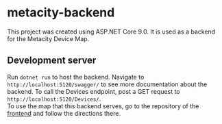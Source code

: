 # metacity-backend

This project was created using ASP.NET Core 9.0. It is used as a backend for the Metacity Device Map.

## Development server

Run `dotnet run` to host the backend. Navigate to `http://localhost:5120/swagger/` to see more documentation about the backend. To call the Devices endpoint, post a GET request to `http://localhost:5120/Devices/`.
<br />
To use the map that this backend serves, go to the repository of the [frontend](https://github.com/aif-software/metacity-sensor-map) and follow the directions there.
